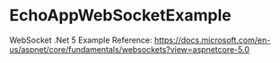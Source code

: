 # EchoAppWebSocketExample
WebSocket .Net 5 Example
Reference: https://docs.microsoft.com/en-us/aspnet/core/fundamentals/websockets?view=aspnetcore-5.0
